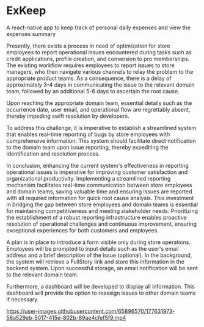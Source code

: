 # ExKeep
A react-native app to keep track of personal daily expenses and view the expenses summary


Presently, there exists a process in need of optimization for store employees to report operational issues encountered during tasks such as credit applications, profile creation, and conversion to pro memberships. The existing workflow requires employees to report issues to store managers, who then navigate various channels to relay the problem to the appropriate product teams. As a consequence, there is a delay of approximately 3-4 days in communicating the issue to the relevant domain team, followed by an additional 5-6 days to ascertain the root cause.

Upon reaching the appropriate domain team, essential details such as the occurrence date, user email, and operational flow are regrettably absent, thereby impeding swift resolution by developers.

To address this challenge, it is imperative to establish a streamlined system that enables real-time reporting of bugs by store employees with comprehensive information. This system should facilitate direct notification to the domain team upon issue reporting, thereby expediting the identification and resolution process.


In conclusion, enhancing the current system's effectiveness in reporting operational issues is imperative for improving customer satisfaction and organizational productivity. Implementing a streamlined reporting mechanism facilitates real-time communication between store employees and domain teams, saving valuable time and ensuring issues are reported with all required information for quick root cause analysis. This investment in bridging the gap between store employees and domain teams is essential for maintaining competitiveness and meeting stakeholder needs. Prioritizing the establishment of a robust reporting infrastructure enables proactive resolution of operational challenges and continuous improvement, ensuring exceptional experiences for both customers and employees.


A plan is in place to introduce a form visible only during store operations. Employees will be prompted to input details such as the user's email address and a brief description of the issue (optional). In the background, the system will retrieve a FullStory link and store this information in the backend system. Upon successful storage, an email notification will be sent to the relevant domain team.

Furthermore, a dashboard will be developed to display all information. This dashboard will provide the option to reassign issues to other domain teams if necessary.


https://user-images.githubusercontent.com/65896570/177631973-58a529eb-5017-415e-802b-89ae4cfef5f9.mp4

